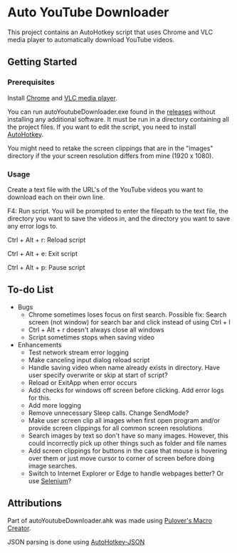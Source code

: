 # Auto YouTube Downloader
This project contains an AutoHotkey script that uses Chrome and VLC media player to automatically download YouTube videos.

## Getting Started

### Prerequisites
Install [Chrome](https://www.google.com/chrome/) and [VLC media player](https://www.videolan.org/vlc/).

You can run autoYoutubeDownloader.exe found in the [releases](https://github.com/vnagel/auto-youtube-downloader/releases) without installing any additional software. It must be run in a directory containing all the project files. If you want to edit the script, you need to install [AutoHotkey](https://www.autohotkey.com/download/).

You might need to retake the screen clippings that are in the "images" directory if the your screen resolution differs from mine (1920 x 1080).

### Usage
Create a text file with the URL's of the YouTube videos you want to download each on their own line.

F4: Run script. You will be prompted to enter the filepath to the text file, the directory you want to save the videos in, and the directory you want to save any error logs to.

Ctrl + Alt + r: Reload script

Ctrl + Alt + e: Exit script

Ctrl + Alt + p: Pause script

## To-do List
* Bugs
  * Chrome sometimes loses focus on first search. Possible fix: Search screen (not window) for search bar and click instead of using Ctrl + l
  * Ctrl + Alt + r doesn't always close all windows
  * Script sometimes stops when saving video
* Enhancements
  * Test network stream error logging
  * Make canceling input dialog reload script
  * Handle saving video when name already exists in directory. Have user specify overwrite or skip at start of script?
  * Reload or ExitApp when error occurs
  * Add checks for windows off screen before clicking. Add error logs for this.
  * Add more logging
  * Remove unnecessary Sleep calls. Change SendMode?
  * Make user screen clip all images when first open program and/or provide screen clippings for all common screen resolutions
  * Search images by text so don't have so many images. However, this could incorrectly pick up other things such as folder and file names
  * Add screen clippings for buttons in the case that mouse is hovering over them or just move cursor to corner of screen before doing image searches.
  * Switch to Internet Explorer or Edge to handle webpages better? Or use [Selenium](https://www.reddit.com/r/AutoHotkey/comments/6dmzbf/using_selenium_autohotkey_to_automate_browsers/)?

## Attributions
Part of autoYoutubeDownloader.ahk was made using [Pulover's Macro Creator](https://github.com/Pulover/PuloversMacroCreator).

JSON parsing is done using [AutoHotkey-JSON](https://github.com/cocobelgica/AutoHotkey-JSON)